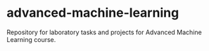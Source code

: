 # advanced-machine-learning
Repository for laboratory tasks and projects for Advanced Machine Learning course.
